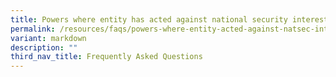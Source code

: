 ```yaml
---
title: Powers where entity has acted against national security interests
permalink: /resources/faqs/powers-where-entity-acted-against-natsec-interests/
variant: markdown
description: ""
third_nav_title: Frequently Asked Questions
---
```

